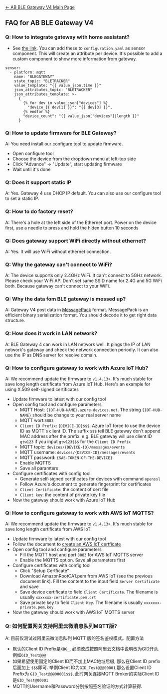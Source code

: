 
[← AB BLE Gateway V4 Main Page](AB_BLE_Gateway_V4.md)

## FAQ for AB BLE Gateway V4

### Q: How to integrate gateway with home assistant? ###

* See [the link](https://community.home-assistant.io/t/need-help-with-mqtt-sensor/330058/12). You can add these to `configuration.yaml` as sensor component. This will create an attribute per device. It's possible to add a custom component to show more information from gateway.
```
sensor:
  - platform: mqtt
    name: "BLEGATEWAY"
    state_topic: "BLETRACKER"
    value_template: "{{ value_json.time }}"
    json_attributes_topic: "BLETRACKER"
    json_attributes_template: >-
      {
        {% for dev in value_json["devices"] %}
          "device_{{ dev[1] }}": "{{ dev[3] }}",
        {% endfor %}
        "device_count": "{{ value_json["devices"]|length }}"
      }
```

### Q: How to update firmware for BLE Gateway? ###

A: You need install our configure tool to update firmware.

* Open configure tool
* Choose the device from the dropdown menu at left-top side
* Click "Advance" -> "Update", start updating firmware
* Wait until it's done

### Q: Does it support static IP ###

A: Yes. Gateway 4 use DHCP IP default. You can also use our configure
tool to set a static IP.

### Q: How to do factory reset? ###

A: There's a hole at the left side of the Ethernet port. Power on the device first, use a needle to press and hold the hiden button 10 seconds

### Q: Does gateway support WiFi directly without ethernet? ###

A: Yes. It will use WiFi without ethernet connection.

### Q: Why the gateway can't connect to WiFi? ###

A: The device supports only 2.4GHz WiFi. It can't connect to 5GHz network. Please check your WiFi AP. Don't set same SSID name for 2.4G and 5G WiFi both. Because gateway can't connect to your WiFi.

### Q: Why the data fom BLE gateway is messed up? ###

A: Gateway V4 post data in [MessagePack](https://msgpack.org/) format. MessagePack is an efficient binary serialization format. You should decode it to get right data structure.

### Q: How does it work in LAN network? ###

A: BLE Gateway 4 can work in LAN network well. It pings the IP of LAN network's gateway and check the network connection periodly. It can also use the IP as DNS server for resolve domain.

### Q: How to configure gateway to work with Azure IoT Hub? ###

A: We recommend update the firmware to `v1.4.13+`. It's much stable for save long length certificate from Azure IoT Hub. Here's an example for using X.509 self-signed certificates 

* Update firmware to latest with our config tool
* Open config tool and configure parameters
  * MQTT Host: `{IOT-HUB-NAME}.azure-devices.net`. The string `{IOT-HUB-NAME}` should be change to your real server name
  * MQTT wort:`8883`
  * `Client ID Prefix`: `{DEVICE-ID}$$$`. Azure IoT force to use the device ID as MQTT's client ID. The suffix `$$$` tell BLE gateway don't append MAC address after the prefix. e.g. BLE gateway will use client ID `gtw123` if you input `gtw123$$$` for the `Client ID Prefix`
  * MQTT topic: `devices/{DEVICE-ID}/messages/events`
  * MQTT username: `devices/{DEVICE-ID}/messages/events`
  * MQTT password: `{SAS-TOKEN-OF-THE-DEVICE}`
  * Enable MQTTS
  * Save all paramters
* Configure certificates with config tool
  * Generate self-signed certificates for devices with command `openssl`
  * Follow Azure's document to generate fingerprint for certificates
  * `Client Certificate`: the content of cert file
  * `Client key`: the content of private key file
* Now the gateway should work with Azure IoT Hub
  
### Q: How to configure gateway to work with AWS IoT MQTTS? ###

A: We recommend update the firmware to `v1.4.13+`. It's much stable for save long length certificate from AWS IoT.

* Update firmware to latest with our config tool
* Follow the document to [create an AWS IoT certficate](https://docs.aws.amazon.com/iot/latest/developerguide/device-certs-create.html)
* Open config tool and configure parameters
  * Fill the MQTT host and port `8883` for AWS IoT MQTTS server
  * Enable the MQTTS option. Save all parameters first
* Configure certificates with config tool
  * Click "Setup Certficate"
  * Download AmazonRootCA1.pem from AWS IoT (see the previous document link).  Fill the content to the input field `Server Certificate` and save
  * Save device certificate to field `Client Certificate`. The filename is usually `xxxxxxx-certificate.pem.crt`
  * Save private key to field `Client Key`. The filename is usually `xxxxxxx-private.pem.key`
* Now the gateway should work with AWS IoT MQTTS server

### Q: 如何配置网关支持阿里云微消息队列MQTT版? ###

A: 目前仅测试过阿里云微消息队列 MQTT 版的签名鉴权模式。配置方法

* 默认的Client ID Prefix是`XBG_`, 必须改成按照阿里云文档中说明改为GID开头.例如`GID_Test@@@`
* 如果希望使用固定的Client ID而不加上MAC地址后缀, 那么在Client ID prefix后面加上 `$$$`即可. 举例Client ID为`GID_Test@@@00001`,那么设置Client ID Prefix为 `GID_Test@@@00001$$$`, 此时网关连接MQTT Broker的实际Client ID是`GID_Test@00001`
* MQTT的Username和Password分别按照签名验证的方式计算获得.
